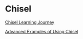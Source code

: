 # Chisel
[Chisel Learning Journey](https://github.com/Intensivate/learning-journey)

[Advanced Examples of Using Chisel](https://github.com/librecores/riscv-sodor/wiki/Advanced-Examples-of-Using-Chisel)